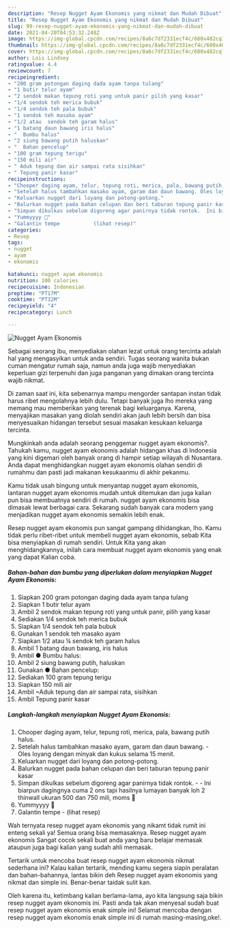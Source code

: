 ```yaml
---
description: "Resep Nugget Ayam Ekonomis yang nikmat dan Mudah Dibuat"
title: "Resep Nugget Ayam Ekonomis yang nikmat dan Mudah Dibuat"
slug: 99-resep-nugget-ayam-ekonomis-yang-nikmat-dan-mudah-dibuat
date: 2021-04-20T04:53:32.248Z
image: https://img-global.cpcdn.com/recipes/8a6c7df2331ecf4c/680x482cq70/nugget-ayam-ekonomis-foto-resep-utama.jpg
thumbnail: https://img-global.cpcdn.com/recipes/8a6c7df2331ecf4c/680x482cq70/nugget-ayam-ekonomis-foto-resep-utama.jpg
cover: https://img-global.cpcdn.com/recipes/8a6c7df2331ecf4c/680x482cq70/nugget-ayam-ekonomis-foto-resep-utama.jpg
author: Lois Lindsey
ratingvalue: 4.4
reviewcount: 7
recipeingredient:
- "200 gram potongan daging dada ayam tanpa tulang"
- "1 butir telur ayam"
- "2 sendok makan tepung roti yang untuk panir pilih yang kasar"
- "1/4 sendok teh merica bubuk"
- "1/4 sendok teh pala bubuk"
- "1 sendok teh masako ayam"
- "1/2 atau  sendok teh garam halus"
- "1 batang daun bawang iris halus"
- "  Bumbu halus"
- "2 siung bawang putih haluskan"
- "  Bahan pencelup"
- "100 gram tepung terigu"
- "150 mili air"
- " Aduk tepung dan air sampai rata sisihkan"
- " Tepung panir kasar"
recipeinstructions:
- "Chooper daging ayam, telur, tepung roti, merica, pala, bawang putih halus."
- "Setelah halus tambahkan masako ayam, garam dan daun bawang. Oles loyang dengan minyak dan kukus selama 15 menit."
- "Keluarkan nugget dari loyang dan potong-potong."
- "Balurkan nugget pada bahan celupan dan beri taburan tepung panir kasar"
- "Simpan dikulkas sebelum digoreng agar panirnya tidak rontok.  Ini biarpun dagingnya cuma 2 ons tapi hasilnya lumayan banyak loh 2 thinwall ukuran 500 dan 750 mili, moms 🤭"
- "Yummyyyy 🤭"
- "Galantin tempe           (lihat resep)"
categories:
- Resep
tags:
- nugget
- ayam
- ekonomis

katakunci: nugget ayam ekonomis 
nutrition: 100 calories
recipecuisine: Indonesian
preptime: "PT17M"
cooktime: "PT32M"
recipeyield: "4"
recipecategory: Lunch

---
```



![Nugget Ayam Ekonomis](https://img-global.cpcdn.com/recipes/8a6c7df2331ecf4c/680x482cq70/nugget-ayam-ekonomis-foto-resep-utama.jpg)

Sebagai seorang ibu, menyediakan olahan lezat untuk orang tercinta adalah hal yang mengasyikan untuk anda sendiri. Tugas seorang  wanita bukan cuman mengatur rumah saja, namun anda juga wajib menyediakan keperluan gizi terpenuhi dan juga panganan yang dimakan orang tercinta wajib nikmat.

Di zaman  saat ini, kita sebenarnya mampu mengorder santapan instan tidak harus ribet mengolahnya lebih dulu. Tetapi banyak juga lho mereka yang memang mau memberikan yang terenak bagi keluarganya. Karena, menyajikan masakan yang diolah sendiri akan jauh lebih bersih dan bisa menyesuaikan hidangan tersebut sesuai masakan kesukaan keluarga tercinta. 



Mungkinkah anda adalah seorang penggemar nugget ayam ekonomis?. Tahukah kamu, nugget ayam ekonomis adalah hidangan khas di Indonesia yang kini digemari oleh banyak orang di hampir setiap wilayah di Nusantara. Anda dapat menghidangkan nugget ayam ekonomis olahan sendiri di rumahmu dan pasti jadi makanan kesukaanmu di akhir pekanmu.

Kamu tidak usah bingung untuk menyantap nugget ayam ekonomis, lantaran nugget ayam ekonomis mudah untuk ditemukan dan juga kalian pun bisa membuatnya sendiri di rumah. nugget ayam ekonomis bisa dimasak lewat berbagai cara. Sekarang sudah banyak cara modern yang menjadikan nugget ayam ekonomis semakin lebih enak.

Resep nugget ayam ekonomis pun sangat gampang dihidangkan, lho. Kamu tidak perlu ribet-ribet untuk membeli nugget ayam ekonomis, sebab Kita bisa menyiapkan di rumah sendiri. Untuk Kita yang akan menghidangkannya, inilah cara membuat nugget ayam ekonomis yang enak yang dapat Kalian coba.

<!--inarticleads1-->

##### Bahan-bahan dan bumbu yang diperlukan dalam menyiapkan Nugget Ayam Ekonomis:

1. Siapkan 200 gram potongan daging dada ayam tanpa tulang
1. Siapkan 1 butir telur ayam
1. Ambil 2 sendok makan tepung roti yang untuk panir, pilih yang kasar
1. Sediakan 1/4 sendok teh merica bubuk
1. Siapkan 1/4 sendok teh pala bubuk
1. Gunakan 1 sendok teh masako ayam
1. Siapkan 1/2 atau ¼ sendok teh garam halus
1. Ambil 1 batang daun bawang, iris halus
1. Ambil  ● Bumbu halus:
1. Ambil 2 siung bawang putih, haluskan
1. Gunakan  ● Bahan pencelup:
1. Sediakan 100 gram tepung terigu
1. Siapkan 150 mili air
1. Ambil  ~Aduk tepung dan air sampai rata, sisihkan
1. Ambil  Tepung panir kasar




<!--inarticleads2-->

##### Langkah-langkah menyiapkan Nugget Ayam Ekonomis:

1. Chooper daging ayam, telur, tepung roti, merica, pala, bawang putih halus.
1. Setelah halus tambahkan masako ayam, garam dan daun bawang. - Oles loyang dengan minyak dan kukus selama 15 menit.
1. Keluarkan nugget dari loyang dan potong-potong.
1. Balurkan nugget pada bahan celupan dan beri taburan tepung panir kasar
1. Simpan dikulkas sebelum digoreng agar panirnya tidak rontok. -  - Ini biarpun dagingnya cuma 2 ons tapi hasilnya lumayan banyak loh 2 thinwall ukuran 500 dan 750 mili, moms 🤭
1. Yummyyyy 🤭
1. Galantin tempe -           (lihat resep)




Wah ternyata resep nugget ayam ekonomis yang nikamt tidak rumit ini enteng sekali ya! Semua orang bisa memasaknya. Resep nugget ayam ekonomis Sangat cocok sekali buat anda yang baru belajar memasak ataupun juga bagi kalian yang sudah ahli memasak.

Tertarik untuk mencoba buat resep nugget ayam ekonomis nikmat sederhana ini? Kalau kalian tertarik, mending kamu segera siapin peralatan dan bahan-bahannya, lantas bikin deh Resep nugget ayam ekonomis yang nikmat dan simple ini. Benar-benar taidak sulit kan. 

Oleh karena itu, ketimbang kalian berlama-lama, ayo kita langsung saja bikin resep nugget ayam ekonomis ini. Pasti anda tak akan menyesal sudah buat resep nugget ayam ekonomis enak simple ini! Selamat mencoba dengan resep nugget ayam ekonomis enak simple ini di rumah masing-masing,oke!.

